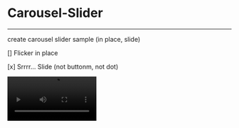 # **Carousel-Slider**
----------------------------

create carousel slider sample (in place, slide)


[] Flicker in place

[x] Srrrr... Slide (not buttonm, not dot)


<video src="/videos/nextSlider.mp4" autoplay loop width="200px" height="100px" type="video/mp4"></video>
